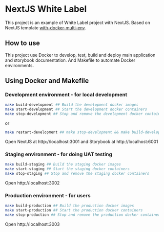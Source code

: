 # NextJS White Label

This project is an example of White Label project with NextJS. Based on NextJS template [with-docker-multi-env](https://github.com/vercel/next.js/tree/canary/examples/with-docker-multi-env).

## How to use

This project use Docker to develop, test, build and deploy main application and storybook documentation. And Makefile to automate Docker environments.

## Using Docker and Makefile

### Development environment - for local development

```bash
make build-development ## Build the development docker images
make start-development ## Start the development docker containers
make stop-development ## Stop and remove the development docker containers
```

or

```bash
make restart-development ## make stop-development && make build-development && make start-development
```

Open NextJS at http://localhost:3001 and Storybook at http://localhost:6001

### Staging environment - for doing UAT testing

```bash
make build-staging ## Build the staging docker images
make start-staging ## Start the staging docker containers
make stop-staging ## Stop and remove the staging docker containers
```

Open http://localhost:3002

### Production environment - for users

```bash
make build-production ## Build the production docker images
make start-production ## Start the production docker containers
make stop-production ## Stop and remove the production docker containers
```

Open http://localhost:3003
